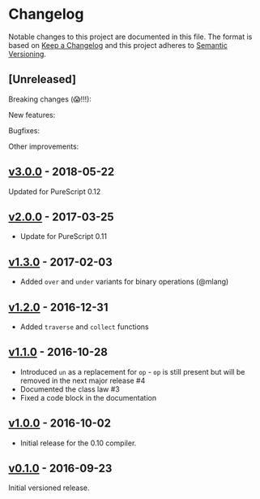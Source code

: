 # Changelog

Notable changes to this project are documented in this file. The format is based on [Keep a Changelog](https://keepachangelog.com/en/1.0.0/) and this project adheres to [Semantic Versioning](https://semver.org/spec/v2.0.0.html).

## [Unreleased]

Breaking changes (😱!!!):

New features:

Bugfixes:

Other improvements:

## [v3.0.0](https://github.com/purescript/purescript-newtype/releases/tag/v3.0.0) - 2018-05-22

Updated for PureScript 0.12

## [v2.0.0](https://github.com/purescript/purescript-newtype/releases/tag/v2.0.0) - 2017-03-25

- Update for PureScript 0.11

## [v1.3.0](https://github.com/purescript/purescript-newtype/releases/tag/v1.3.0) - 2017-02-03

- Added `over` and `under` variants for binary operations (@mlang)

## [v1.2.0](https://github.com/purescript/purescript-newtype/releases/tag/v1.2.0) - 2016-12-31

- Added `traverse` and `collect` functions

## [v1.1.0](https://github.com/purescript/purescript-newtype/releases/tag/v1.1.0) - 2016-10-28

- Introduced `un` as a replacement for `op` - `op` is still present but will be removed in the next major release #4 
- Documented the class law #3 
- Fixed a code block in the documentation

## [v1.0.0](https://github.com/purescript/purescript-newtype/releases/tag/v1.0.0) - 2016-10-02

- Initial release for the 0.10 compiler.

## [v0.1.0](https://github.com/purescript/purescript-newtype/releases/tag/v0.1.0) - 2016-09-23

Initial versioned release.

